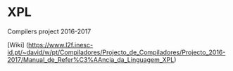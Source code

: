 # XPL

Compilers project 2016-2017


[Wiki] (https://www.l2f.inesc-id.pt/~david/w/pt/Compiladores/Projecto_de_Compiladores/Projecto_2016-2017/Manual_de_Refer%C3%AAncia_da_Linguagem_XPL)
